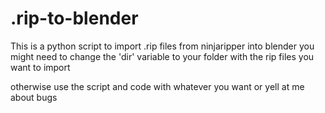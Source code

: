 # .rip-to-blender
This is a python script to import .rip files from ninjaripper into blender
you might need to change the 'dir' variable to your folder with the rip files you want to import

otherwise use the script and code with whatever you want or yell at me about bugs
